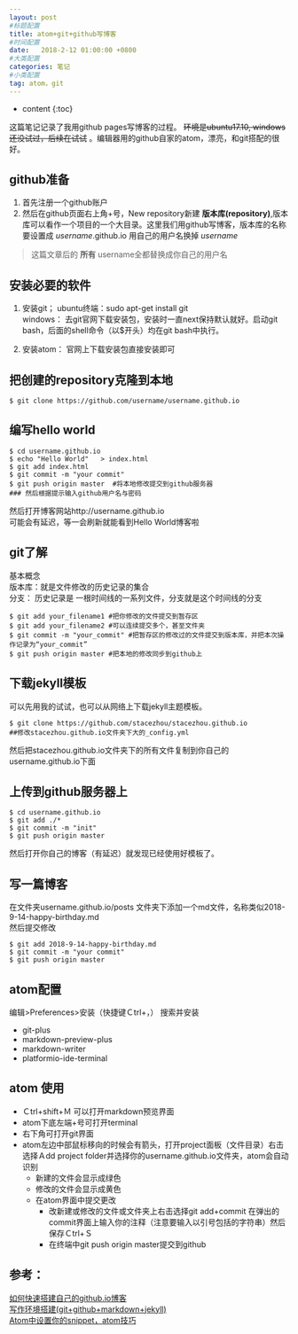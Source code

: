 ```yaml
---
layout: post
#标题配置
title: atom+git+github写博客
#时间配置
date:   2018-2-12 01:00:00 +0800
#大类配置
categories: 笔记
#小类配置
tag: atom，git
---
```


* content
{:toc}


这篇笔记记录了我用github pages写博客的过程。 ~~环境是ubuntu17.10, windows还没试过，后续在试试~~ 。编辑器用的github自家的atom，漂亮，和git搭配的很好。
##  github准备
1. 首先注册一个github账户
2. 然后在github页面右上角+号，New repository新建 **版本库(repository)**,版本库可以看作一个项目的一个大目录。这里我们用github写博客，版本库的名称要设置成 *username*.github.io 用自己的用户名换掉 *username*

> 这篇文章后的 **所有** username全都替换成你自己的用户名

## 安装必要的软件
1. 安装git；  ubuntu终端：sudo apt-get install git  
windows： 去git官网下载安装包，安装时一直next保持默认就好。启动git bash，后面的shell命令（以$开头）均在git bash中执行。

2. 安装atom： 官网上下载安装包直接安装即可

## 把创建的repository克隆到本地
```
$ git clone https://github.com/username/username.github.io
```
## 编写hello world
```shell
$ cd username.github.io  
$ echo "Hello World"   > index.html  
$ git add index.html
$ git commit -m "your commit"
$ git push origin master  #将本地修改提交到github服务器
### 然后根据提示输入github用户名与密码
```
然后打开博客网站http://username.github.io  
可能会有延迟，等一会刷新就能看到Hello World博客啦

## git了解
基本概念  
版本库：就是文件修改的历史记录的集合  
分支： 历史记录是 一根时间线的一系列文件，分支就是这个时间线的分支

```shell
$ git add your_filename1 #把你修改的文件提交到暂存区
$ git add your_filename2 #可以连续提交多个，甚至文件夹
$ git commit -m "your_commit" #把暂存区的修改过的文件提交到版本库，并把本次操作记录为“your_commit”
$ git push origin master #把本地的修改同步到github上
```

## 下载jekyll模板
可以先用我的试试，也可以从网络上下载jekyll主题模板。
```shell
$ git clone https://github.com/stacezhou/stacezhou.github.io
##修改stacezhou.github.io文件夹下大的_config.yml
```
然后把stacezhou.github.io文件夹下的所有文件复制到你自己的username.github.io下面
## 上传到github服务器上
```shell
$ cd username.github.io
$ git add ./*
$ git commit -m "init"
$ git push origin master
```
然后打开你自己的博客（有延迟）就发现已经使用好模板了。

## 写一篇博客
在文件夹username.github.io/posts 文件夹下添加一个md文件，名称类似2018-9-14-happy-birthday.md  
然后提交修改
```shell
$ git add 2018-9-14-happy-birthday.md
$ git commit -m "your commit"
$ git push origin master
```

## atom配置
编辑>Preferences>安装（快捷键Ｃtrl+，）
搜索并安装
* git-plus
* markdown-preview-plus
* markdown-writer
* platformio-ide-terminal
## atom 使用
* Ｃtrl+shift+Ｍ 可以打开markdown预览界面  
* atom下底左端+号可打开terminal  
* 右下角可打开git界面  
* atom左边中部鼠标移向的时候会有箭头，打开project面板（文件目录）右击选择Ａdd project folder并选择你的username.github.io文件夹，atom会自动识别
  - 新建的文件会显示成绿色
  - 修改的文件会显示成黄色
  - 在atom界面中提交更改
    - 改新建或修改的文件或文件夹上右击选择git add+commit 在弹出的commit界面上输入你的注释（注意要输入以引号包括的字符串）然后保存Ｃtrl+Ｓ
    - 在终端中git push origin master提交到github


## 参考：
[如何快速搭建自己的github.io博客](http://blog.csdn.net/walkerhau/article/details/77394659)  
[写作环境搭建(git+github+markdown+jekyll)](https://site.douban.com/196781/widget/notes/12161495/note/264946576/)  
[Atom中设置你的snippet，atom技巧](https://www.cnblogs.com/RuMengkai/p/6554760.html)
